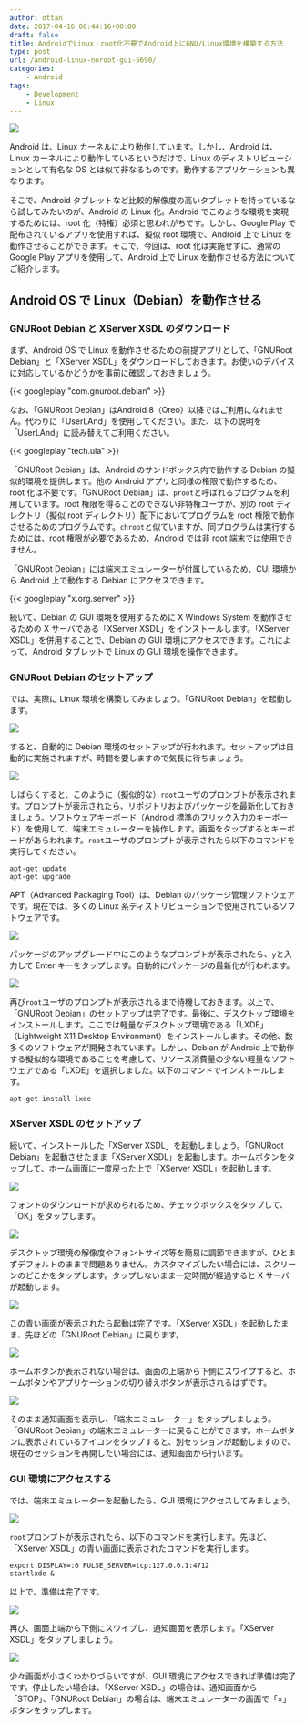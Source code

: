 ```yaml
---
author: ottan
date: 2017-04-16 08:44:16+00:00
draft: false
title: AndroidでLinux！root化不要でAndroid上にGNU/Linux環境を構築する方法
type: post
url: /android-linux-noroot-gui-5690/
categories:
    - Android
tags:
    - Development
    - Linux
---
```


![](/images/2017/04/170416-58f2d18ac9db7.jpg)

Android は、Linux カーネルにより動作しています。しかし、Android は、Linux カーネルにより動作しているというだけで、Linux のディストリビューションとして有名な OS とは似て非なるものです。動作するアプリケーションも異なります。

そこで、Android タブレットなど比較的解像度の高いタブレットを持っているなら試してみたいのが、Android の Linux 化。Android でこのような環境を実現するためには、root 化（特権）必須と思われがちです。しかし、Google Play で配布されているアプリを使用すれば、擬似 root 環境で、Android 上で Linux を動作させることができます。そこで、今回は、root 化は実施せずに、通常の Google Play アプリを使用して、Android 上で Linux を動作させる方法についてご紹介します。

## Android OS で Linux（Debian）を動作させる

### GNURoot Debian と XServer XSDL のダウンロード

まず、Android OS で Linux を動作させるための前提アプリとして、「GNURoot Debian」と「XServer XSDL」をダウンロードしておきます。お使いのデバイスに対応しているかどうかを事前に確認しておきましょう。

{{< googleplay "com.gnuroot.debian" >}}

なお、「GNURoot Debian」はAndroid 8（Oreo）以降ではご利用になれません。代わりに「UserLAnd」を使用してください。また、以下の説明を「UserLAnd」に読み替えてご利用ください。

{{< googleplay "tech.ula" >}}

「GNURoot Debian」は、Android のサンドボックス内で動作する Debian の擬似的環境を提供します。他の Android アプリと同様の権限で動作するため、root 化は不要です。「GNURoot Debian」は、`proot`と呼ばれるプログラムを利用しています。root 権限を得ることのできない非特権ユーザが、別の root ディレクトリ（擬似 root ディレクトリ）配下においてプログラムを root 権限で動作させるためのプログラムです。`chroot`と似ていますが、同プログラムは実行するためには、root 権限が必要であるため、Android では非 root 端末では使用できません。

「GNURoot Debian」には端末エミュレーターが付属しているため、CUI 環境から Android 上で動作する Debian にアクセスできます。

{{< googleplay "x.org.server" >}}

続いて、Debian の GUI 環境を使用するために X Windows System を動作させるための X サーバである「XServer XSDL」をインストールします。「XServer XSDL」を併用することで、Debian の GUI 環境にアクセスできます。これによって、Android タブレットで Linux の GUI 環境を操作できます。

### GNURoot Debian のセットアップ

では、実際に Linux 環境を構築してみましょう。「GNURoot Debian」を起動します。

![](/images/2017/04/170416-58f2d1a0c9ad5.png)

すると、自動的に Debian 環境のセットアップが行われます。セットアップは自動的に実施されますが、時間を要しますので気長に待ちましょう。

![](/images/2017/04/170416-58f2d1a5a4d30.png)

しばらくすると、このように（擬似的な）`root`ユーザのプロンプトが表示されます。プロンプトが表示されたら、リポジトリおよびパッケージを最新化しておきましょう。ソフトウェアキーボード（Android 標準のフリック入力のキーボード）を使用して、端末エミュレーターを操作します。画面をタップするとキーボードがあらわれます。`root`ユーザのプロンプトが表示されたら以下のコマンドを実行してください。

    apt-get update
    apt-get upgrade

APT（Advanced Packaging Tool）は、Debian のパッケージ管理ソフトウェアです。現在では、多くの Linux 系ディストリビューションで使用されているソフトウェアです。

![](/images/2017/04/170416-58f2d1af0474e.png)

パッケージのアップグレード中にこのようなプロンプトが表示されたら、`y`と入力して Enter キーをタップします。自動的にパッケージの最新化が行われます。

![](/images/2017/04/170416-58f2d1b827a35.png)

再び`root`ユーザのプロンプトが表示されるまで待機しておきます。以上で、「GNURoot Debian」のセットアップは完了です。最後に、デスクトップ環境をインストールします。ここでは軽量なデスクトップ環境である「LXDE」（Lightweight X11 Desktop Environment）をインストールします。その他、数多くのソフトウェアが開発されています。しかし、Debian が Android 上で動作する擬似的な環境であることを考慮して、リソース消費量の少ない軽量なソフトウェアである「LXDE」を選択しました。以下のコマンドでインストールします。

    apt-get install lxde

### XServer XSDL のセットアップ

続いて、インストールした「XServer XSDL」を起動しましょう。「GNURoot Debian」を起動させたまま「XServer XSDL」を起動します。ホームボタンをタップして、ホーム画面に一度戻った上で「XServer XSDL」を起動します。

![](/images/2017/04/170416-58f2d1bf564ab.png)

フォントのダウンロードが求められるため、チェックボックスをタップして、「OK」をタップします。

![](/images/2017/04/170416-58f2d1c66c497.png)

デスクトップ環境の解像度やフォントサイズ等を簡易に調節できますが、ひとまずデフォルトのままで問題ありません。カスタマイズしたい場合には、スクリーンのどこかをタップします。タップしないまま一定時間が経過すると X サーバが起動します。

![](/images/2017/04/170416-58f2d1cc9a72f.png)

この青い画面が表示されたら起動は完了です。「XServer XSDL」を起動したまま、先ほどの「GNURoot Debian」に戻ります。

![](/images/2017/04/170416-58f2d1d55811e.png)

ホームボタンが表示されない場合は、画面の上端から下側にスワイプすると、ホームボタンやアプリケーションの切り替えボタンが表示されるはずです。

![](/images/2017/04/170416-58f2d1df0e9cb.png)

そのまま通知画面を表示し、「端末エミュレーター」をタップしましょう。「GNURoot Debian」の端末エミュレーターに戻ることができます。ホームボタンに表示されているアイコンをタップすると、別セッションが起動しますので、現在のセッションを再開したい場合には、通知画面から行います。

### GUI 環境にアクセスする

では、端末エミュレーターを起動したら、GUI 環境にアクセスしてみましょう。

![](/images/2017/04/170416-58f31b99ddeed.png)

`root`プロンプトが表示されたら、以下のコマンドを実行します。先ほど、「XServer XSDL」の青い画面に表示されたコマンドを実行します。

    export DISPLAY=:0 PULSE_SERVER=tcp:127.0.0.1:4712
    startlxde &

以上で、準備は完了です。

![](/images/2017/04/170416-58f31ba14f21d.png)

再び、画面上端から下側にスワイプし、通知画面を表示します。「XServer XSDL」をタップしましょう。

![](/images/2017/04/170416-58f2d1fb363ff.png)

少々画面が小さくわかりづらいですが、GUI 環境にアクセスできれば準備は完了です。停止したい場合は、「XServer XSDL」の場合は、通知画面から「STOP」、「GNURoot Debian」の場合は、端末エミュレーターの画面で「×」ボタンをタップします。
